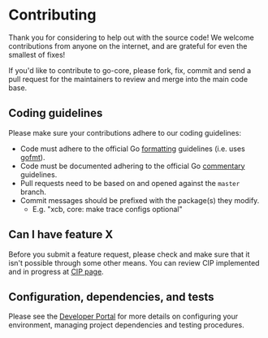 # Contributing

Thank you for considering to help out with the source code! We welcome
contributions from anyone on the internet, and are grateful for even the
smallest of fixes!

If you'd like to contribute to go-core, please fork, fix, commit and send a
pull request for the maintainers to review and merge into the main code base.

## Coding guidelines

Please make sure your contributions adhere to our coding guidelines:

 * Code must adhere to the official Go
[formatting](https://golang.org/doc/effective_go.html#formatting) guidelines
(i.e. uses [gofmt](https://golang.org/cmd/gofmt/)).
 * Code must be documented adhering to the official Go
[commentary](https://golang.org/doc/effective_go.html#commentary) guidelines.
 * Pull requests need to be based on and opened against the `master` branch.
 * Commit messages should be prefixed with the package(s) they modify.
   * E.g. "xcb, core: make trace configs optional"

## Can I have feature X

Before you submit a feature request, please check and make sure that it isn't
possible through some other means. You can review CIP implemented and in
progress at [CIP page](https://cip.coreblockchain.cc).

## Configuration, dependencies, and tests

Please see the [Developer Portal](https://dev.coreblockchain.cc)
for more details on configuring your environment, managing project dependencies
and testing procedures.

